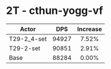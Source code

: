 # 2T - cthun-yogg-vf
| Actor | DPS | Increase |
|---|:---:|:---:|
|T29-2_4-set|94927|7.52%|
|T29-2-set|90851|2.91%|
|Base|88284|0.00%|
